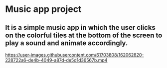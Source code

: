 # Music app project

## It is a simple music app in which the user clicks on the colorful tiles at the bottom of the screen to play a sound and animate accordingly.

https://user-images.githubusercontent.com/61703808/162062820-228722a6-de4b-4049-a87d-de5d1d36567b.mp4
